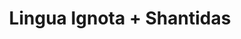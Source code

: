 ---
layout: post
category: concert
title: Lingua Ignota + Shantidas
artists: 
- Lingua Ignota
- Shantidas
place: 
- Espace B
country: France
city: Paris
---